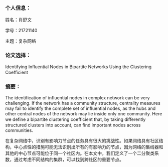 ### 个人信息：

姓名：肖舒文

学号：21721140

主题：复杂网络


### 论文选择：

Identifying Influential Nodes in Bipartite Networks Using the Clustering Coeﬃcient

### 摘要：

The identification of influential nodes in complex network can be very challenging. If the network has a community structure, centrality measures may fail to identify the complete set of influential nodes, as the hubs and other central nodes of the network may lie inside only one community. Here we define a bipartite clustering coefficient that, by taking diﬀerently structured clusters into account, can find important nodes across communities.

在复杂网络中，识别有影响力节点的任务具有很大的挑战性。如果网络具有社区结构，中心点性的措施可能无法识别出所有的有影响力的节点，因为网络的集线器和其他的中心节点可能位于同一个社区内。在本文中，我们定义了一个二分聚类系数，通过考虑不同结构的集群，可以找到跨社区的重要节点。

